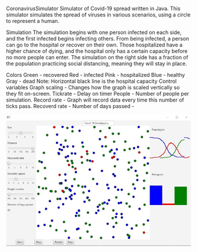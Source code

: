 CoronavirusSimulator
Simulator of Covid-19 spread written in Java. This simulator simulates the spread of viruses in various scenarios, using a circle to represent a human.

Simulation
The simulation begins with one person infected on each side, and the first infected begins infecting others. From being infected, a person can go to the hospital or recover on their own. Those hospitalized have a higher chance of dying, and the hospital only has a certain capacity before no more people can enter. The simulation on the right side has a fraction of the population practicing social distancing, meaning they will stay in place.

Colors
Green - recovered
Red - infected
Pink - hospitalized 
Blue - healthy
Gray - dead
Note: Horizontal black line is the hospital capacity
Control variables
Graph scaling - Changes how the graph is scaled vertically so they fit on-screen.
Tickrate - Delay on timer 
People - Number of people per simulation.
Record rate - Graph will record data every time this number of ticks pass.
Recoverd rate - 
Number of days passed -

<img src="/doc/1.jpg"/>
